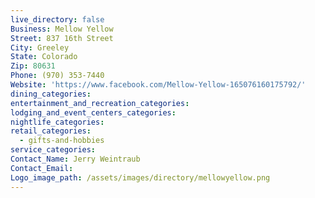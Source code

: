 ```yaml
---
live_directory: false
Business: Mellow Yellow
Street: 837 16th Street
City: Greeley
State: Colorado
Zip: 80631
Phone: (970) 353-7440
Website: 'https://www.facebook.com/Mellow-Yellow-165076160175792/'
dining_categories:
entertainment_and_recreation_categories:
lodging_and_event_centers_categories:
nightlife_categories:
retail_categories:
  - gifts-and-hobbies
service_categories:
Contact_Name: Jerry Weintraub
Contact_Email:
Logo_image_path: /assets/images/directory/mellowyellow.png
---
```



